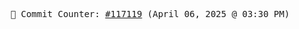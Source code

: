 <p align="center">
    <samp>
        📮 Commit Counter: <a href="https://github.com/Javascript-void0/Javascript-void0/commits/main">#117119</a> (April 06, 2025 @ 03:30 PM)
    </samp>
</p>